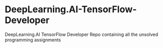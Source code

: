 # DeepLearning.AI-TensorFlow-Developer
DeepLearning.AI TensorFlow Developer Repo containing all the unsolved programming assignments
